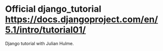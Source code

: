 # Official django_tutorial https://docs.djangoproject.com/en/5.1/intro/tutorial01/
Django tutorial with Julian Hulme.

